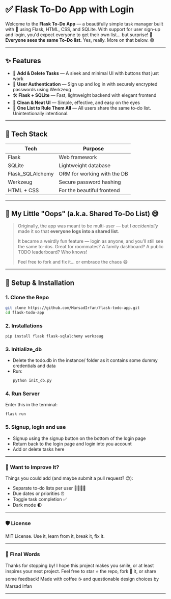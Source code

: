 # ✅ Flask To-Do App with Login

Welcome to the **Flask To-Do App** — a beautifully simple task manager built with 💖 using Flask, HTML, CSS, and SQLite. With support for user sign-up and login, you'd expect everyone to get their own list... but surprise! 🎉 **Everyone sees the same To-Do list.** Yes, really. More on that below. 😅

---

## ✨ Features

- 🧾 **Add & Delete Tasks** — A sleek and minimal UI with buttons that just work
- 🔐 **User Authentication** — Sign up and log in with securely encrypted passwords using Werkzeug
- 🛠️ **Flask + SQLite** — Fast, lightweight backend with elegant frontend
- 🎨 **Clean & Neat UI** — Simple, effective, and easy on the eyes
- 🤝 **One List to Rule Them All** — All users share the same to-do list. Unintentionally intentional.

---

## 🧩 Tech Stack

| Tech         | Purpose                            |
|--------------|------------------------------------|
| Flask        | Web framework                      |
| SQLite       | Lightweight database               |
| Flask_SQLAlchemy | ORM for working with the DB |
| Werkzeug     | Secure password hashing            |
| HTML + CSS   | For the beautiful frontend         |

---

## 🚧 My Little "Oops" (a.k.a. Shared To-Do List) 😅

> Originally, the app was meant to be multi-user — but I *accidentally* made it so that **everyone logs into a shared list**.  
>   
> It became a weirdly fun feature — login as anyone, and you’ll still see the same to-dos. Great for roommates? A family dashboard? A public TODO leaderboard? Who knows!  
>   
> Feel free to fork and fix it... or embrace the chaos 😄

---

## 🔧 Setup & Installation

### 1. Clone the Repo

```bash
git clone https://github.com/MarsadIrfan/flask-todo-app.git
cd flask-todo-app
```
### 2. Installations

```bash
pip install flask flask-sqlalchemy werkzeug
```

### 3. Initialize_db
- Delete the todo.db in the instance/ folder as it contains some dummy credentials and data
- Run:
  ```bash
  python init_db.py
  ```

### 4. Run Server 
Enter this in the terminal:
```bash
flask run
```
### 5. Signup, login and use
- Signup using the signup button on the bottom of the login page
- Return back to the login page and login into you account
- Add or delete tasks here

---

### 🧪 Want to Improve It?
Things you could add (and maybe submit a pull request? 😉):
- Separate to-do lists per user 🧍‍♂️🧍‍♀️
- Due dates or priorities ⏰
- Toggle task completion ✅
- Dark mode 🌓

---

### 🛡 License
MIT License. Use it, learn from it, break it, fix it.

---

### 🙌 Final Words
Thanks for stopping by! I hope this project makes you smile, or at least inspires your next project.
Feel free to star ⭐ the repo, fork 🍴 it, or share some feedback!
Made with coffee ☕ and questionable design choices by Marsad Irfan

---



